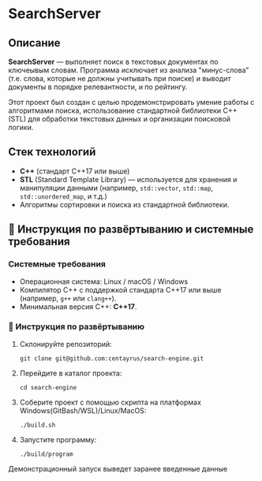 # SearchServer

## Описание

**SearchServer** — выполняет поиск в текстовых документах по ключеывым словам. Программа исключает из анализа "минус-слова" (т.е. слова, которые не должны учитывать при поиске) и выводит документы в порядке релевантности, и по рейтингу. 

Этот проект был создан с целью продемонстрировать умение работы с алгоритмами поиска, использование стандартной библиотеки C++ (STL) для обработки текстовых данных и организации поисковой логики.

## Стек технологий
- **C++** (стандарт C++17 или выше)
- **STL** (Standard Template Library) — используется для хранения и манипуляции данными (например, `std::vector`, `std::map`, `std::unordered_map`, и т.д.)
- Алгоритмы сортировки и поиска из стандартной библиотеки.

## 🚀 Инструкция по развёртыванию и системные требования

### Системные требования
- Операционная система: Linux / macOS / Windows
- Компилятор C++ с поддержкой стандарта C++17 или выше (например, `g++` или `clang++`).
- Минимальная версия C++: **C++17**.

### 🔧 Инструкция по развёртыванию
1. Склонируйте репозиторий:
    ```
    git clone git@github.com:centayrus/search-engine.git
    ```

2. Перейдите в каталог проекта:
    ```
    cd search-engine
    ```

3. Соберите проект с помощью скрипта на платформах Windows(GitBash/WSL)/Linux/MacOS:
    ```
    ./build.sh
    ```

4. Запустите программу:
    ```
    ./build/program
    ```
Демонстрационный запуск выведет заранее введенные данные